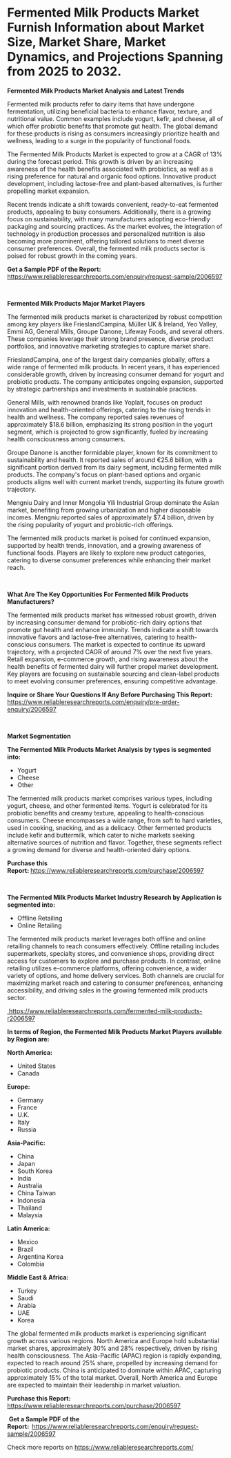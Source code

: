 <p><h1>Fermented Milk Products Market Furnish Information about Market Size, Market Share, Market Dynamics, and Projections Spanning from 2025 to 2032.</h1></p><p><strong>Fermented Milk Products Market Analysis and Latest Trends</strong></p>
<p><p>Fermented milk products refer to dairy items that have undergone fermentation, utilizing beneficial bacteria to enhance flavor, texture, and nutritional value. Common examples include yogurt, kefir, and cheese, all of which offer probiotic benefits that promote gut health. The global demand for these products is rising as consumers increasingly prioritize health and wellness, leading to a surge in the popularity of functional foods.</p><p>The Fermented Milk Products Market is expected to grow at a CAGR of 13% during the forecast period. This growth is driven by an increasing awareness of the health benefits associated with probiotics, as well as a rising preference for natural and organic food options. Innovative product development, including lactose-free and plant-based alternatives, is further propelling market expansion. </p><p>Recent trends indicate a shift towards convenient, ready-to-eat fermented products, appealing to busy consumers. Additionally, there is a growing focus on sustainability, with many manufacturers adopting eco-friendly packaging and sourcing practices. As the market evolves, the integration of technology in production processes and personalized nutrition is also becoming more prominent, offering tailored solutions to meet diverse consumer preferences. Overall, the fermented milk products sector is poised for robust growth in the coming years.</p></p>
<p><strong>Get a Sample PDF of the Report:&nbsp;</strong> <a href="https://www.reliableresearchreports.com/enquiry/request-sample/2006597?utm_campaign=3054&utm_medium=2&utm_source=Github&utm_content=ia&utm_term=07042025&utm_id=fermented-milk-products">https://www.reliableresearchreports.com/enquiry/request-sample/2006597</a></p>
<p>&nbsp;</p>
<p><strong>Fermented Milk Products Major Market Players</strong></p>
<p><p>The fermented milk products market is characterized by robust competition among key players like FrieslandCampina, Müller UK & Ireland, Yeo Valley, Emmi AG, General Mills, Groupe Danone, Lifeway Foods, and several others. These companies leverage their strong brand presence, diverse product portfolios, and innovative marketing strategies to capture market share.</p><p>FrieslandCampina, one of the largest dairy companies globally, offers a wide range of fermented milk products. In recent years, it has experienced considerable growth, driven by increasing consumer demand for yogurt and probiotic products. The company anticipates ongoing expansion, supported by strategic partnerships and investments in sustainable practices.</p><p>General Mills, with renowned brands like Yoplait, focuses on product innovation and health-oriented offerings, catering to the rising trends in health and wellness. The company reported sales revenues of approximately $18.6 billion, emphasizing its strong position in the yogurt segment, which is projected to grow significantly, fueled by increasing health consciousness among consumers.</p><p>Groupe Danone is another formidable player, known for its commitment to sustainability and health. It reported sales of around €25.6 billion, with a significant portion derived from its dairy segment, including fermented milk products. The company's focus on plant-based options and organic products aligns well with current market trends, supporting its future growth trajectory.</p><p>Mengniu Dairy and Inner Mongolia Yili Industrial Group dominate the Asian market, benefiting from growing urbanization and higher disposable incomes. Mengniu reported sales of approximately $7.4 billion, driven by the rising popularity of yogurt and probiotic-rich offerings.</p><p>The fermented milk products market is poised for continued expansion, supported by health trends, innovation, and a growing awareness of functional foods. Players are likely to explore new product categories, catering to diverse consumer preferences while enhancing their market reach.</p></p>
<p>&nbsp;</p>
<p><strong>What Are The Key Opportunities For Fermented Milk Products Manufacturers?</strong></p>
<p><p>The fermented milk products market has witnessed robust growth, driven by increasing consumer demand for probiotic-rich dairy options that promote gut health and enhance immunity. Trends indicate a shift towards innovative flavors and lactose-free alternatives, catering to health-conscious consumers. The market is expected to continue its upward trajectory, with a projected CAGR of around 7% over the next five years. Retail expansion, e-commerce growth, and rising awareness about the health benefits of fermented dairy will further propel market development. Key players are focusing on sustainable sourcing and clean-label products to meet evolving consumer preferences, ensuring competitive advantage.</p></p>
<p><strong>Inquire or Share Your Questions If Any Before Purchasing This Report:</strong> <a href="https://www.reliableresearchreports.com/enquiry/pre-order-enquiry/2006597?utm_campaign=3054&utm_medium=2&utm_source=Github&utm_content=ia&utm_term=07042025&utm_id=fermented-milk-products">https://www.reliableresearchreports.com/enquiry/pre-order-enquiry/2006597</a></p>
<p>&nbsp;</p>
<p><strong>Market Segmentation</strong></p>
<p><strong>The Fermented Milk Products Market Analysis by types is segmented into:</strong></p>
<p><ul><li>Yogurt</li><li>Cheese</li><li>Other</li></ul></p>
<p><p>The fermented milk products market comprises various types, including yogurt, cheese, and other fermented items. Yogurt is celebrated for its probiotic benefits and creamy texture, appealing to health-conscious consumers. Cheese encompasses a wide range, from soft to hard varieties, used in cooking, snacking, and as a delicacy. Other fermented products include kefir and buttermilk, which cater to niche markets seeking alternative sources of nutrition and flavor. Together, these segments reflect a growing demand for diverse and health-oriented dairy options.</p></p>
<p><strong>Purchase this Report:&nbsp;</strong><a href="https://www.reliableresearchreports.com/purchase/2006597?utm_campaign=3054&utm_medium=2&utm_source=Github&utm_content=ia&utm_term=07042025&utm_id=fermented-milk-products">https://www.reliableresearchreports.com/purchase/2006597</a></p>
<p>&nbsp;</p>
<p><strong>The Fermented Milk Products Market Industry Research by Application is segmented into:</strong></p>
<p><ul><li>Offline Retailing</li><li>Online Retailing</li></ul></p>
<p><p>The fermented milk products market leverages both offline and online retailing channels to reach consumers effectively. Offline retailing includes supermarkets, specialty stores, and convenience shops, providing direct access for customers to explore and purchase products. In contrast, online retailing utilizes e-commerce platforms, offering convenience, a wider variety of options, and home delivery services. Both channels are crucial for maximizing market reach and catering to consumer preferences, enhancing accessibility, and driving sales in the growing fermented milk products sector.</p></p>
<p><a href="https://www.reliableresearchreports.com/fermented-milk-products-r2006597?utm_campaign=3054&utm_medium=2&utm_source=Github&utm_content=ia&utm_term=07042025&utm_id=fermented-milk-products">&nbsp;https://www.reliableresearchreports.com/fermented-milk-products-r2006597</a></p>
<p><strong>In terms of Region, the Fermented Milk Products Market Players available by Region are:</strong></p>
<p>
    <p> <strong> North America: </strong>
        <ul>
            <li>United States</li>
            <li>Canada</li>
        </ul>
        </p> 
    <p> <strong> Europe: </strong>
        <ul>
            <li>Germany</li>
            <li>France</li>
            <li>U.K.</li>
            <li>Italy</li>
            <li>Russia</li>
        </ul>
        </p> 
    <p> <strong> Asia-Pacific: </strong>
        <ul>
            <li>China</li>
            <li>Japan</li>
            <li>South Korea</li>
            <li>India</li>
            <li>Australia</li>
            <li>China Taiwan</li>
            <li>Indonesia</li>
            <li>Thailand</li>
            <li>Malaysia</li>
        </ul>
        </p> 
    <p> <strong> Latin America: </strong>
        <ul>
            <li>Mexico</li>
            <li>Brazil</li>
            <li>Argentina Korea</li>
            <li>Colombia</li>
        </ul>
        </p> 
    <p> <strong> Middle East & Africa: </strong>
        <ul>
            <li>Turkey</li>
            <li>Saudi</li>
            <li>Arabia</li>
            <li>UAE</li>
            <li>Korea</li>
        </ul>
    </p>
    </p>
<p><p>The global fermented milk products market is experiencing significant growth across various regions. North America and Europe hold substantial market shares, approximately 30% and 28% respectively, driven by rising health consciousness. The Asia-Pacific (APAC) region is rapidly expanding, expected to reach around 25% share, propelled by increasing demand for probiotic products. China is anticipated to dominate within APAC, capturing approximately 15% of the total market. Overall, North America and Europe are expected to maintain their leadership in market valuation.</p></p>
<p><strong>Purchase this Report: </strong><a href="https://www.reliableresearchreports.com/purchase/2006597?utm_campaign=3054&utm_medium=2&utm_source=Github&utm_content=ia&utm_term=07042025&utm_id=fermented-milk-products">https://www.reliableresearchreports.com/purchase/2006597</a></p>
<p>&nbsp;<strong>Get a Sample PDF of the Report:&nbsp;&nbsp;</strong><a href="https://www.reliableresearchreports.com/enquiry/request-sample/2006597?utm_campaign=3054&utm_medium=2&utm_source=Github&utm_content=ia&utm_term=07042025&utm_id=fermented-milk-products">https://www.reliableresearchreports.com/enquiry/request-sample/2006597</a></p>
<p><strong></strong></p>
<p>Check more reports on <a href="https://www.reliableresearchreports.com/?utm_campaign=3054&utm_medium=2&utm_source=Github&utm_content=ia&utm_term=07042025&utm_id=fermented-milk-products">https://www.reliableresearchreports.com/</a></p>